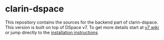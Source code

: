 # clarin-dspace

This repository contains the sources for the backend part of clarin-dspace. This version is built on top of DSpace v7. To get more details start at [v7 wiki](https://github.com/ufal/clarin-dspace/wiki/NewHome) or jump directly to the [installation instructions](https://github.com/ufal/clarin-dspace/wiki/NewInstallation)
